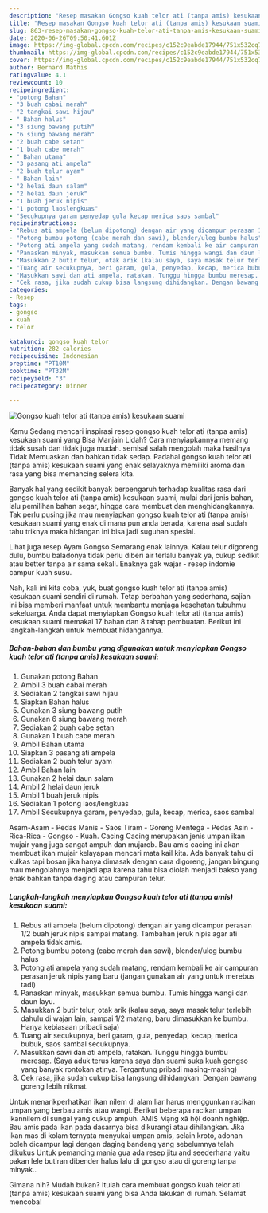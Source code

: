 ```yaml
---
description: "Resep masakan Gongso kuah telor ati (tanpa amis) kesukaan suami | Cara Bikin Gongso kuah telor ati (tanpa amis) kesukaan suami Yang Enak Dan Mudah"
title: "Resep masakan Gongso kuah telor ati (tanpa amis) kesukaan suami | Cara Bikin Gongso kuah telor ati (tanpa amis) kesukaan suami Yang Enak Dan Mudah"
slug: 863-resep-masakan-gongso-kuah-telor-ati-tanpa-amis-kesukaan-suami-cara-bikin-gongso-kuah-telor-ati-tanpa-amis-kesukaan-suami-yang-enak-dan-mudah
date: 2020-06-26T09:50:41.601Z
image: https://img-global.cpcdn.com/recipes/c152c9eabde17944/751x532cq70/gongso-kuah-telor-ati-tanpa-amis-kesukaan-suami-foto-resep-utama.jpg
thumbnail: https://img-global.cpcdn.com/recipes/c152c9eabde17944/751x532cq70/gongso-kuah-telor-ati-tanpa-amis-kesukaan-suami-foto-resep-utama.jpg
cover: https://img-global.cpcdn.com/recipes/c152c9eabde17944/751x532cq70/gongso-kuah-telor-ati-tanpa-amis-kesukaan-suami-foto-resep-utama.jpg
author: Bernard Mathis
ratingvalue: 4.1
reviewcount: 10
recipeingredient:
- "potong Bahan"
- "3 buah cabai merah"
- "2 tangkai sawi hijau"
- " Bahan halus"
- "3 siung bawang putih"
- "6 siung bawang merah"
- "2 buah cabe setan"
- "1 buah cabe merah"
- " Bahan utama"
- "3 pasang ati ampela"
- "2 buah telur ayam"
- " Bahan lain"
- "2 helai daun salam"
- "2 helai daun jeruk"
- "1 buah jeruk nipis"
- "1 potong laoslengkuas"
- "Secukupnya garam penyedap gula kecap merica saos sambal"
recipeinstructions:
- "Rebus ati ampela (belum dipotong) dengan air yang dicampur perasan 1/2 buah jeruk nipis sampai matang. Tambahan jeruk nipis agar ati ampela tidak amis."
- "Potong bumbu potong (cabe merah dan sawi), blender/uleg bumbu halus"
- "Potong ati ampela yang sudah matang, rendam kembali ke air campuran perasan jeruk nipis yang baru (jangan gunakan air yang untuk merebus tadi)"
- "Panaskan minyak, masukkan semua bumbu. Tumis hingga wangi dan daun layu."
- "Masukkan 2 butir telur, otak arik (kalau saya, saya masak telur terlebih dahulu di wajan lain, sampai 1/2 matang, baru dimasukkan ke bumbu. Hanya kebiasaan pribadi saja)"
- "Tuang air secukupnya, beri garam, gula, penyedap, kecap, merica bubuk, saos sambal secukupnya."
- "Masukkan sawi dan ati ampela, ratakan. Tunggu hingga bumbu meresap. (Saya aduk terus karena saya dan suami suka kuah gongso yang banyak rontokan atinya. Tergantung pribadi masing-masing)"
- "Cek rasa, jika sudah cukup bisa langsung dihidangkan. Dengan bawang goreng lebih nikmat."
categories:
- Resep
tags:
- gongso
- kuah
- telor

katakunci: gongso kuah telor 
nutrition: 282 calories
recipecuisine: Indonesian
preptime: "PT10M"
cooktime: "PT32M"
recipeyield: "3"
recipecategory: Dinner

---
```



![Gongso kuah telor ati (tanpa amis) kesukaan suami](https://img-global.cpcdn.com/recipes/c152c9eabde17944/751x532cq70/gongso-kuah-telor-ati-tanpa-amis-kesukaan-suami-foto-resep-utama.jpg)

Kamu Sedang mencari inspirasi resep gongso kuah telor ati (tanpa amis) kesukaan suami yang Bisa Manjain Lidah? Cara menyiapkannya memang tidak susah dan tidak juga mudah. semisal salah mengolah maka hasilnya Tidak Memuaskan dan bahkan tidak sedap. Padahal gongso kuah telor ati (tanpa amis) kesukaan suami yang enak selayaknya memiliki aroma dan rasa yang bisa memancing selera kita.

Banyak hal yang sedikit banyak berpengaruh terhadap kualitas rasa dari gongso kuah telor ati (tanpa amis) kesukaan suami, mulai dari jenis bahan, lalu pemilihan bahan segar, hingga cara membuat dan menghidangkannya. Tak perlu pusing jika mau menyiapkan gongso kuah telor ati (tanpa amis) kesukaan suami yang enak di mana pun anda berada, karena asal sudah tahu triknya maka hidangan ini bisa jadi suguhan spesial.

Lihat juga resep Ayam Gongso Semarang enak lainnya. Kalau telur digoreng dulu, bumbu baladonya tidak perlu diberi air terlalu banyak ya, cukup sedikit atau better tanpa air sama sekali. Enaknya gak wajar - resep indomie campur kuah susu.


Nah, kali ini kita coba, yuk, buat gongso kuah telor ati (tanpa amis) kesukaan suami sendiri di rumah. Tetap berbahan yang sederhana, sajian ini bisa memberi manfaat untuk membantu menjaga kesehatan tubuhmu sekeluarga. Anda dapat menyiapkan Gongso kuah telor ati (tanpa amis) kesukaan suami memakai 17 bahan dan 8 tahap pembuatan. Berikut ini langkah-langkah untuk membuat hidangannya.

<!--inarticleads1-->

##### Bahan-bahan dan bumbu yang digunakan untuk menyiapkan Gongso kuah telor ati (tanpa amis) kesukaan suami:

1. Gunakan potong Bahan
1. Ambil 3 buah cabai merah
1. Sediakan 2 tangkai sawi hijau
1. Siapkan  Bahan halus
1. Gunakan 3 siung bawang putih
1. Gunakan 6 siung bawang merah
1. Sediakan 2 buah cabe setan
1. Gunakan 1 buah cabe merah
1. Ambil  Bahan utama
1. Siapkan 3 pasang ati ampela
1. Sediakan 2 buah telur ayam
1. Ambil  Bahan lain
1. Gunakan 2 helai daun salam
1. Ambil 2 helai daun jeruk
1. Ambil 1 buah jeruk nipis
1. Sediakan 1 potong laos/lengkuas
1. Ambil Secukupnya garam, penyedap, gula, kecap, merica, saos sambal


Asam-Asam - Pedas Manis - Saos Tiram - Goreng Mentega - Pedas Asin - Rica-Rica - Gongso - Kuah. Cacing Cacing merupakan jenis umpan ikan mujair yang juga sangat ampuh dan mujarob. Bau amis cacing ini akan membuat ikan mujair kelayapan mencari mata kail kita. Ada banyak tahu di kulkas tapi bosan jika hanya dimasak dengan cara digoreng, jangan bingung mau mengolahnya menjadi apa karena tahu bisa diolah menjadi bakso yang enak bahkan tanpa daging atau campuran telur. 

<!--inarticleads2-->

##### Langkah-langkah menyiapkan Gongso kuah telor ati (tanpa amis) kesukaan suami:

1. Rebus ati ampela (belum dipotong) dengan air yang dicampur perasan 1/2 buah jeruk nipis sampai matang. Tambahan jeruk nipis agar ati ampela tidak amis.
1. Potong bumbu potong (cabe merah dan sawi), blender/uleg bumbu halus
1. Potong ati ampela yang sudah matang, rendam kembali ke air campuran perasan jeruk nipis yang baru (jangan gunakan air yang untuk merebus tadi)
1. Panaskan minyak, masukkan semua bumbu. Tumis hingga wangi dan daun layu.
1. Masukkan 2 butir telur, otak arik (kalau saya, saya masak telur terlebih dahulu di wajan lain, sampai 1/2 matang, baru dimasukkan ke bumbu. Hanya kebiasaan pribadi saja)
1. Tuang air secukupnya, beri garam, gula, penyedap, kecap, merica bubuk, saos sambal secukupnya.
1. Masukkan sawi dan ati ampela, ratakan. Tunggu hingga bumbu meresap. (Saya aduk terus karena saya dan suami suka kuah gongso yang banyak rontokan atinya. Tergantung pribadi masing-masing)
1. Cek rasa, jika sudah cukup bisa langsung dihidangkan. Dengan bawang goreng lebih nikmat.


Untuk menarikperhatikan ikan nilem di alam liar harus menggunkan racikan umpan yang berbau amis atau wangi. Berikut beberapa racikan umpan ikannilem di sungai yang cukup ampuh. AMIS Mạng xã hội doanh nghiệp. Bau amis pada ikan pada dasarnya bisa dikurangi atau dihilangkan. Jika ikan mas di kolam ternyata menyukai umpan amis, selain kroto, adonan boleh dicampur lagi dengan daging bandeng yang sebelumnya telah dikukus Untuk pemancing mania gua ada resep jitu and seederhana yaitu pakan lele butiran dibender halus lalu di gongso atau di goreng tanpa minyak.. 

Gimana nih? Mudah bukan? Itulah cara membuat gongso kuah telor ati (tanpa amis) kesukaan suami yang bisa Anda lakukan di rumah. Selamat mencoba!
